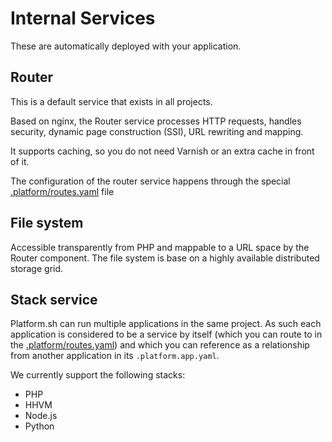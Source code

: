 # Internal Services

These are automatically deployed with your application.

## Router

This is a default service that exists in all projects.

Based on nginx, the Router service processes HTTP requests, handles security,
dynamic page construction (SSI), URL rewriting and mapping.

It supports caching, so you do not need Varnish or an extra cache in front of it.

The configuration of the router service happens through the special
[.platform/routes.yaml](../../reference/routes-yaml.html) file

## File system

Accessible transparently from PHP and mappable to a URL space by the Router
component. The file system is base on a highly available distributed storage
grid.

## Stack service

Platform.sh can run multiple applications in the same project. As such each
application is considered to be a service by itself (which you can route to
in the [.platform/routes.yaml](../../reference/routes-yaml.html))
and which you can reference as a relationship from another application in its
`.platform.app.yaml`.

We currently support the following stacks:

* PHP
* HHVM
* Node.js
* Python
